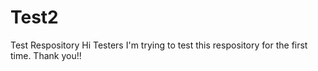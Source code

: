 # Test2
Test Respository
Hi Testers
I'm trying to test this respository for the first time. Thank you!! 
